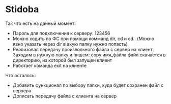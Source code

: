 # Stidoba

Так что есть на данный момент:

- Пароль для подключения к серверу: 123456
- Можно ходить по ФС при помощи комманд dir, cd и cd..  (Можно явно указать через dir в акую папку нужно попасть)
- Реализовал передачу произвольного файла с сервер на клиент: Заходим в нужную папку и пишем: copy имя_файла
файл скачается в директорию, из которой был запущен клиент
- Работает команда exit на клиенте


Что осталось: 
- Добавить функционал по выбору папки, куда будет сохранен файл с сервера
- Дописать передачу файла с клиента на сервер
